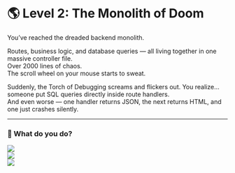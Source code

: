# 🌎 Level 2: The Monolith of Doom

You’ve reached the dreaded backend monolith.

Routes, business logic, and database queries — all living together in one massive controller file.  
Over 2000 lines of chaos.  
The scroll wheel on your mouse starts to sweat.

Suddenly, the Torch of Debugging screams and flickers out.
You realize… someone put SQL queries directly inside route handlers.  
And even worse — one handler returns JSON, the next returns HTML, and one just crashes silently.

---

### 💭 What do you do?

<a href="../the-cavern-of-cryptic-names/level-3.md">
  <img src="https://img.shields.io/badge/Refactor%20the%20controller%20into%20separate%20services%20and%20repositories-orange?style=for-the-badge"/>
</a>

<br />

<a href="./level-2-error-1.md">
  <img src="https://img.shields.io/badge/Comment%20everything%20out%20and%20ask%20the%20Lord%20of%20Deadlines%20for%20clarification-orange?style=for-the-badge"/>
</a>

<br />

<a href="./level-2-error-2.md">
  <img src="https://img.shields.io/badge/Add%20a%20new%20route%20called%20%2Fpanic%20that%20returns%20500-orange?style=for-the-badge"/>
</a>
